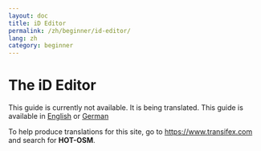 ```yaml
---
layout: doc
title: iD Editor
permalink: /zh/beginner/id-editor/
lang: zh
category: beginner
---
```


The iD Editor
=============

This guide is currently not available. It is being translated. This guide is available in [English](/en/beginner/id-editor/) or [German](/de/beginner/id-editor/)

To help produce translations for this site, go to <https://www.transifex.com> and search for **HOT-OSM**.
